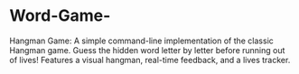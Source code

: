 # Word-Game-
Hangman Game: A simple command-line implementation of the classic Hangman game. Guess the hidden word letter by letter before running out of lives! Features a visual hangman, real-time feedback, and a lives tracker.
